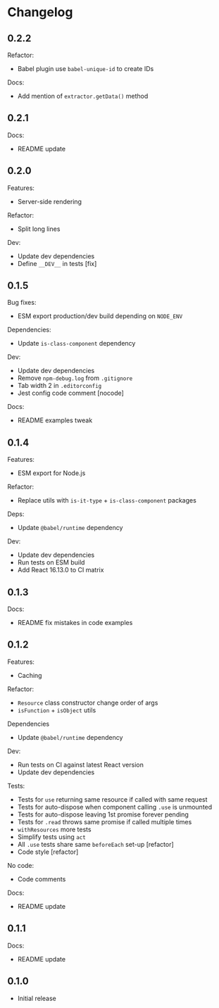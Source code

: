 # Changelog

## 0.2.2

Refactor:

* Babel plugin use `babel-unique-id` to create IDs

Docs:

* Add mention of `extractor.getData()` method

## 0.2.1

Docs:

* README update

## 0.2.0

Features:

* Server-side rendering

Refactor:

* Split long lines

Dev:

* Update dev dependencies
* Define `__DEV__` in tests [fix]

## 0.1.5

Bug fixes:

* ESM export production/dev build depending on `NODE_ENV`

Dependencies:

* Update `is-class-component` dependency

Dev:

* Update dev dependencies
* Remove `npm-debug.log` from `.gitignore`
* Tab width 2 in `.editorconfig`
* Jest config code comment [nocode]

Docs:

* README examples tweak

## 0.1.4

Features:

* ESM export for Node.js

Refactor:

* Replace utils with `is-it-type` + `is-class-component` packages

Deps:

* Update `@babel/runtime` dependency

Dev:

* Update dev dependencies
* Run tests on ESM build
* Add React 16.13.0 to CI matrix

## 0.1.3

Docs:

* README fix mistakes in code examples

## 0.1.2

Features:

* Caching

Refactor:

* `Resource` class constructor change order of args
* `isFunction` + `isObject` utils

Dependencies

* Update `@babel/runtime` dependency

Dev:

* Run tests on CI against latest React version
* Update dev dependencies

Tests:

* Tests for `use` returning same resource if called with same request
* Tests for auto-dispose when component calling `.use` is unmounted
* Tests for auto-dispose leaving 1st promise forever pending
* Tests for `.read` throws same promise if called multiple times
* `withResources` more tests
* Simplify tests using `act`
* All `.use` tests share same `beforeEach` set-up [refactor]
* Code style [refactor]

No code:

* Code comments

Docs:

* README update

## 0.1.1

Docs:

* README update

## 0.1.0

* Initial release
